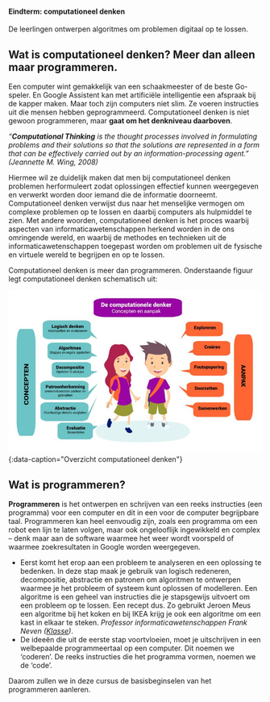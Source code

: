 <div class="callout callout-info">
  <h4>Eindterm: computationeel denken</h4>
  <p>De leerlingen ontwerpen algoritmes om problemen digitaal op te lossen. </p>
</div>

## Wat is computationeel denken? Meer dan alleen maar programmeren.
Een computer wint gemakkelijk van een schaakmeester of de beste Go-speler. En Google Assistent kan met artificiële intelligentie een afspraak bij de kapper maken. 
Maar toch zijn computers niet slim. Ze voeren instructies uit die mensen hebben geprogrammeerd. Computationeel denken is niet gewoon programmeren, maar **gaat om het denkniveau daarboven**. 

<div class="callout callout-info">
  <p><i>“<b>Computational Thinking</b> is the thought processes involved in formulating problems and their solutions so that the solutions are represented in a form that can be effectively carried out by an information-processing agent.” (Jeannette M. Wing, 2008)</i> </p>
</div>

Hiermee wil ze duidelijk maken dat men bij computationeel denken problemen herformuleert zodat oplossingen effectief kunnen weergegeven en verwerkt worden door iemand die de informatie doorneemt. Computationeel denken verwijst dus naar het menselijke vermogen om complexe problemen op te lossen en daarbij computers als hulpmiddel te zien. Met andere woorden, computationeel denken is het proces waarbij aspecten van informaticawetenschappen herkend worden in de ons omringende wereld, en waarbij de methodes en technieken uit de informaticawetenschappen toegepast worden om problemen uit de fysische en virtuele wereld te begrijpen en op te lossen. 

Computationeel denken is meer dan programmeren. Onderstaande figuur legt computationeel denken schematisch uit:

![Overzicht computationeel denken](media/vertaling_barefoot.jpg){:data-caption="Overzicht computationeel denken"}

## Wat is programmeren?
**Programmeren** is het ontwerpen en schrijven van een reeks instructies (een programma) voor een computer en dit in een voor de computer begrijpbare taal.
Programmeren kan heel eenvoudig zijn, zoals een programma om een robot een lijn te laten volgen, maar ook ongelooflijk ingewikkeld en complex – denk maar aan de
software waarmee het weer wordt voorspeld of waarmee zoekresultaten in Google worden weergegeven.

* Eerst komt het erop aan een probleem te analyseren en een oplossing te bedenken. In deze stap maak je gebruik van logisch redeneren, decompositie, abstractie en
patronen om algoritmen te ontwerpen waarmee je het probleem of systeem kunt oplossen of modelleren. Een algoritme is een geheel van instructies die je stapsgewijs uitvoert om een probleem op te lossen. Een recept dus. Zo gebruikt Jeroen Meus een algoritme bij het koken en bij IKEA krijg je ook een algoritme om een kast in elkaar te steken. <i>Professor informaticawetenschappen Frank Neven (<a href="[https://www.vrt.be/vrtnws/nl/2017/12/04/opinie-frederik-de-bosschere-algoritmes/](https://www.klasse.be/213656/kunnen-jouw-leerlingen-al-computationeel-denken/)">Klasse</a>)</i>.
* De ideeën die uit de eerste stap voortvloeien, moet je uitschrijven in een welbepaalde programmeertaal op een computer. Dit noemen we ‘coderen’. De reeks instructies die het programma vormen, noemen we de ‘code’.

Daarom zullen we in deze cursus de basisbeginselen van het programmeren aanleren.

